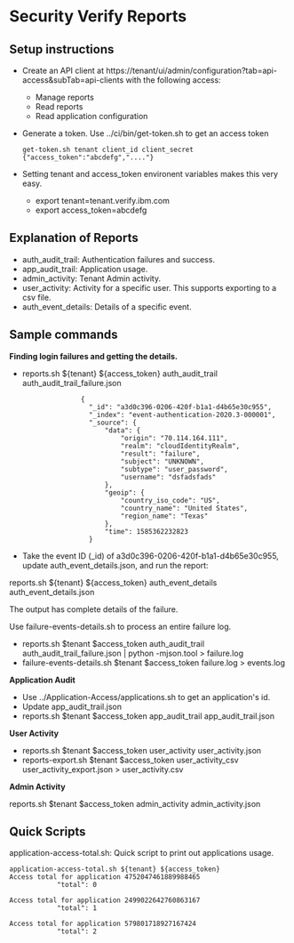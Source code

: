 # Security Verify Reports

## Setup instructions

* Create an API client at https://tenant/ui/admin/configuration?tab=api-access&subTab=api-clients with the following access:
   * Manage reports
   * Read reports
   * Read application configuration
* Generate a token.  Use ../ci/bin/get-token.sh to get an access token

      get-token.sh tenant client_id client_secret
      {"access_token":"abcdefg","...."}

* Setting tenant and access_token environent variables makes this very easy.
  * export tenant=tenant.verify.ibm.com
  * export access_token=abcdefg

## Explanation of Reports
* auth_audit_trail: Authentication failures and success.
* app_audit_trail: Application usage.
* admin_activity: Tenant Admin activity.
* user_activity: Activity for a specific user.  This supports exporting to a csv file.
* auth_event_details: Details of a specific event.

## Sample commands

**Finding login failures and getting the details.**

* reports.sh ${tenant} ${access_token} auth_audit_trail auth_audit_trail_failure.json

```
                  {
                    "_id": "a3d0c396-0206-420f-b1a1-d4b65e30c955",
                    "_index": "event-authentication-2020.3-000001",
                    "_source": {
                        "data": {
                            "origin": "70.114.164.111",
                            "realm": "cloudIdentityRealm",
                            "result": "failure",
                            "subject": "UNKNOWN",
                            "subtype": "user_password",
                            "username": "dsfadsfads"
                        },
                        "geoip": {
                            "country_iso_code": "US",
                            "country_name": "United States",
                            "region_name": "Texas"
                        },
                        "time": 1585362232823
                    }
```                 
                    
* Take the event ID (_id) of a3d0c396-0206-420f-b1a1-d4b65e30c955, update auth_event_details.json, and run the report:

reports.sh ${tenant} ${access_token} auth_event_details auth_event_details.json

The output has complete details of the failure.

Use failure-events-details.sh to process an entire failure log.
* reports.sh $tenant $access_token auth_audit_trail auth_audit_trail_failure.json | python -mjson.tool > failure.log
* failure-events-details.sh $tenant $access_token failure.log > events.log

**Application Audit**

* Use ../Application-Access/applications.sh to get an application's id.
* Update app_audit_trail.json
* reports.sh $tenant $access_token app_audit_trail app_audit_trail.json

**User Activity**

* reports.sh $tenant $access_token user_activity user_activity.json
* reports-export.sh $tenant $access_token user_activity_csv user_activity_export.json  > user_activity.csv

**Admin Activity**

reports.sh $tenant $access_token admin_activity admin_activity.json

## Quick Scripts

application-access-total.sh: Quick script to print out applications usage.
```
application-access-total.sh ${tenant} ${access_token}
Access total for application 4752047461889988465
            "total": 0

Access total for application 2499022642760863167
            "total": 1

Access total for application 579801718927167424
            "total": 2
```

